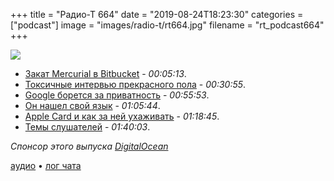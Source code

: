 +++
title = "Радио-Т 664"
date = "2019-08-24T18:23:30"
categories = ["podcast"]
image = "images/radio-t/rt664.jpg"
filename = "rt_podcast664"
+++

![](https://radio-t.com/images/radio-t/rt664.jpg)

- [Закат Mercurial в Bitbucket](https://bitbucket.org/blog/sunsetting-mercurial-support-in-bitbucket?utm_source=alert-email) - *00:05:13*.
- [Токсичные интервью прекрасного пола](https://www.wired.com/story/for-young-female-coders-internship-interviews-can-be-toxic/) - *00:30:55*.
- [Google борется за приватность](https://techcrunch.com/2019/08/22/google-proposes-new-privacy-and-anti-fingerprinting-controls-for-the-web/) - *00:55:53*.
- [Он нашел свой язык](https://blog.cleancoder.com/uncle-bob/2019/08/22/WhyClojure.html) - *01:05:44*.
- [Apple Card и как за ней ухаживать](https://thenextweb.com/plugged/2019/08/22/apple-card-credit/) - *01:18:45*.
- [Темы слушателей](https://radio-t.com/p/2019/08/20/prep-664/) - *01:40:03*.

*Спонсор этого выпуска [DigitalOcean](https://do.co/radiot)*


[аудио](https://cdn.radio-t.com/rt_podcast664.mp3) • [лог чата](https://chat.radio-t.com/logs/radio-t-664.html)
<audio src="https://cdn.radio-t.com/rt_podcast664.mp3" preload="none"></audio>
